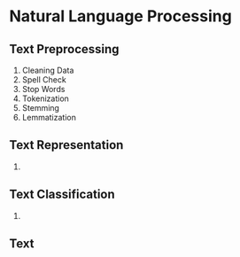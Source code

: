 # Natural Language Processing


## Text Preprocessing
1. Cleaning Data
2. Spell Check
3. Stop Words
4. Tokenization
5. Stemming
6. Lemmatization

## Text Representation
1. 


## Text Classification
1. 


## Text 
